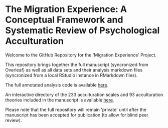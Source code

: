 # The Migration Experience: A Conceptual Framework and Systematic Review of Psychological Acculturation

Welcome to the GitHub Repository for the 'Migration Experience' Project.

This repository brings together the full manuscript (syncronized from Overleaf) as well as all data sets and their analysis markdown files (syncronized from a local RStudio instance in RMarkdown files).

The full annotated analysis code is available [here](https://janniscodes.github.io/acculturation-review/Supplemental-Material-B-Annotated-Analysis).

An interactive directory of the 233 acculturation scales and 93 acculturation theories included in the manuscript is available [here](https://acculturation-review.shinyapps.io/acculturation-directory/).

Please note that the full repository will remain 'private' until after the manuscript has been accepted for publication (to allow for blind peer review).

<!-- <form action="https://janniscodes.github.io/acculturation-review/Supplemental%20Material%20B%20-%20Annotated%20Analysis.html" method="get" target="_blank"><button type="submit">Annotated Analysis</button></form> -->

